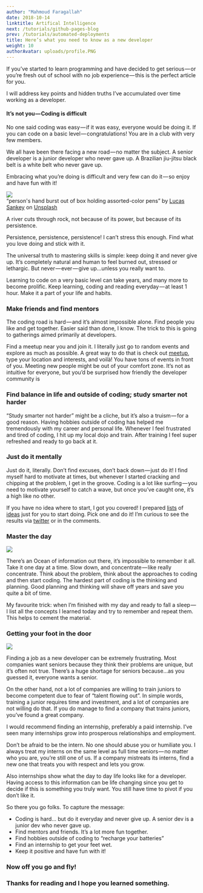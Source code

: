 ```yaml
---
author: "Mahmoud Faragallah"
date: 2018-10-14
linktitle: Artifical Intelligence
next: /tutorials/github-pages-blog
prev: /tutorials/automated-deployments
title: Here’s what you need to know as a new developer
weight: 10
authorAvatar: uploads/profile.PNG
---
```



If you’ve started to learn programming and have decided to get serious — or you’re fresh out of school with no job experience — this is the perfect article for you.

I will address key points and hidden truths I’ve accumulated over time working as a developer.

#### It’s not you — Coding is difficult

No one said coding was easy — if it was easy, everyone would be doing it. If you can code on a basic level — congratulations! You are in a club with very few members.

We all have been there facing a new road — no matter the subject. A senior developer is a junior developer who never gave up. A Brazilian jiu-jitsu black belt is a white belt who never gave up.

Embracing what you’re doing is difficult and very few can do it — so enjoy and have fun with it!

<img class="progressiveMedia-image js-progressiveMedia-image" data-src="https://cdn-images-1.medium.com/max/1200/0*PNvv2OrCq50EvAYp" src="https://cdn-images-1.medium.com/max/1200/0*PNvv2OrCq50EvAYp">

<figcaption class="imageCaption">“person's hand burst out of box holding assorted-color pens” by <a href="https://unsplash.com/@lucassankey?utm_source=medium&amp;utm_medium=referral" data-href="https://unsplash.com/@lucassankey?utm_source=medium&amp;utm_medium=referral" class="markup--anchor markup--figure-anchor" rel="photo-creator noopener" target="_blank">Lucas Sankey</a> on&nbsp;<a href="https://unsplash.com?utm_source=medium&amp;utm_medium=referral" data-href="https://unsplash.com?utm_source=medium&amp;utm_medium=referral" class="markup--anchor markup--figure-anchor" rel="photo-source noopener" target="_blank">Unsplash</a></figcaption>

<span class="markup--quote markup--h3-quote is-me is-other" name="7c33591c25ce anon_4b2754ad4b5a" data-creator-ids="75e3f84e3ea5 anon">A river cuts through rock, not because of its power, but because of its persistence.</span>

Persistence, persistence, persistence! I can’t stress this enough. Find what you love doing and stick with it.

The universal truth to mastering skills is simple: keep doing it and never give up. It’s completely natural and human to feel burned out, stressed or lethargic. But never — ever — give up…unless you really want to.

Learning to code on a very basic level can take years, and many more to become prolific. Keep learning, coding and reading everyday — at least 1 hour. Make it a part of your life and habits.

### Make friends and find mentors

The coding road is hard — and it’s almost impossible alone. Find people you like and get together. Easier said than done, I know. The trick to this is going to gatherings aimed primarily at developers.

Find a meetup near you and join it. I literally just go to random events and explore as much as possible. A great way to do that is check out <a href="https://www.meetup.com/" data-href="https://www.meetup.com/" class="markup--anchor markup--p-anchor" rel="noopener" target="_blank">meetup</a>, type your location and interests, and voilà! You have tons of events in front of you. Meeting new people might be out of your comfort zone. It’s not as intuitive for everyone, but you’d be surprised how friendly the developer community is

### Find balance in life and outside of coding; study smarter not harder

“Study smarter not harder” might be a cliche, but it’s also a truism — for a good reason. Having hobbies outside of coding has helped me tremendously with my career and personal life. Whenever I feel frustrated and tired of coding, I hit up my local dojo and train. After training I feel super refreshed and ready to go back at it.

### Just do it mentally

Just do it, literally. Don’t find excuses, don’t back down — just do it! I find myself hard to motivate at times, but whenever I started cracking and chipping at the problem, I get in the groove. Coding is a lot like surfing — you need to motivate yourself to catch a wave, but once you’ve caught one, it’s a high like no other.

If you have no idea where to start, I got you covered! I prepared <a href="https://medium.freecodecamp.org/the-secret-to-being-a-top-developer-is-building-things-heres-a-list-of-fun-apps-to-build-aac61ac0736c" data-href="https://medium.freecodecamp.org/the-secret-to-being-a-top-developer-is-building-things-heres-a-list-of-fun-apps-to-build-aac61ac0736c" class="markup--anchor markup--p-anchor" target="_blank">lists</a> of <a href="https://medium.freecodecamp.org/the-secret-to-being-a-top-developer-is-building-things-d3d058e4e472" data-href="https://medium.freecodecamp.org/the-secret-to-being-a-top-developer-is-building-things-d3d058e4e472" class="markup--anchor markup--p-anchor" target="_blank">ideas</a> just for you to start doing. Pick one and do it! I’m curious to see the results via <a href="https://twitter.com/lasnindrek" data-href="https://twitter.com/lasnindrek" class="markup--anchor markup--p-anchor" rel="noopener" target="_blank">twitter</a> or in the comments.

### Master the day

<img  data-src="https://cdn-images-1.medium.com/max/1200/1*-HboHmcku3LQmRjTYAqJXg.jpeg" src="https://cdn-images-1.medium.com/max/1200/1*-HboHmcku3LQmRjTYAqJXg.jpeg">

There’s an Ocean of information out there, it’s impossible to remember it all. Take it one day at a time. Slow down, and concentrate — like really concentrate. Think about the problem, think about the approaches to coding and then start coding. The hardest part of coding is the thinking and planning. Good planning and thinking will shave off years and save you quite a bit of time.

My favourite trick: when I’m finished with my day and ready to fall a sleep — I list all the concepts I learned today and try to remember and repeat them. This helps to cement the material.

### Getting your foot in the door

<img data-src="https://cdn-images-1.medium.com/max/1200/0*sBoaV5OMtg1XzCOC" src="https://cdn-images-1.medium.com/max/1200/0*sBoaV5OMtg1XzCOC">

Finding a job as a new developer can be extremely frustrating. Most companies want seniors because they think their problems are unique, but it’s often not true. There’s a huge shortage for seniors because…as you guessed it, everyone wants a senior.

On the other hand, not a lot of companies are willing to train juniors to become competent due to fear of “talent flowing out”. In simple words, training a junior requires time and investment, and a lot of companies are not willing do that. If you do manage to find a company that trains juniors, you’ve found a great company.

I would recommend finding an internship, preferably a paid internship. I’ve seen many internships grow into prosperous relationships and employment.

Don’t be afraid to be the intern. No one should abuse you or humiliate you. I always treat my interns on the same level as full time seniors — no matter who you are, you’re still one of us. If a company mistreats its interns, find a new one that treats you with respect and lets you grow.

Also internships show what the day to day life looks like for a developer. Having access to this information can be life changing since you get to decide if this is something you truly want. You still have time to pivot if you don’t like it.

So there you go folks. To capture the message:

* Coding is hard… but do it everyday and never give up. A senior dev is a junior dev who never gave up.
* Find mentors and friends. It’s a lot more fun together.
* Find hobbies outside of coding to “recharge your batteries”
* Find an internship to get your feet wet.
* Keep it positive and have fun with it!

### Now off you go and fly!

### Thanks for reading and I hope you learned something.

